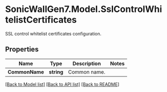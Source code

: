 # SonicWallGen7.Model.SslControlWhitelistCertificates
SSL control whitelist certificates configuration.

## Properties

Name | Type | Description | Notes
------------ | ------------- | ------------- | -------------
**CommonName** | **string** | Common name. | 

[[Back to Model list]](../README.md#documentation-for-models) [[Back to API list]](../README.md#documentation-for-api-endpoints) [[Back to README]](../README.md)

